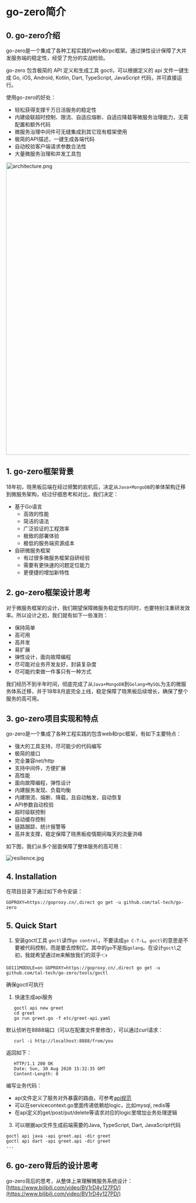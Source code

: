 # go-zero简介

## 0. go-zero介绍
go-zero是一个集成了各种工程实践的web和rpc框架。通过弹性设计保障了大并发服务端的稳定性，经受了充分的实战检验。

go-zero 包含极简的 API 定义和生成工具 goctl，可以根据定义的 api 文件一键生成 Go, iOS, Android, Kotlin, Dart, TypeScript, JavaScript 代码，并可直接运行。

使用go-zero的好处：

- 轻松获得支撑千万日活服务的稳定性
- 内建级联超时控制、限流、自适应熔断、自适应降载等微服务治理能力，无需配置和额外代码
- 微服务治理中间件可无缝集成到其它现有框架使用
- 极简的API描述，一键生成各端代码
- 自动校验客户端请求参数合法性
- 大量微服务治理和并发工具包

<img src="https://cdn.nlark.com/yuque/0/2020/png/2623842/1601207386607-cb4ad2bb-d1e6-4f1d-83b3-50b69883b6fa.png#align=left&display=inline&height=1422&margin=%5Bobject%20Object%5D&name=architecture.png&originHeight=1422&originWidth=2230&size=341219&status=done&style=none&width=2230" alt="architecture.png" width="800" />


## 1. go-zero框架背景

18年初，晓黑板后端在经过频繁的宕机后，决定从`Java+MongoDB`的单体架构迁移到微服务架构，经过仔细思考和对比，我们决定：

- 基于Go语言
   - 高效的性能
   - 简洁的语法
   - 广泛验证的工程效率
   - 极致的部署体验
   - 极低的服务端资源成本
- 自研微服务框架
   - 有过很多微服务框架自研经验
   - 需要有更快速的问题定位能力
   - 更便捷的增加新特性

## 2. go-zero框架设计思考
对于微服务框架的设计，我们期望保障微服务稳定性的同时，也要特别注重研发效率。所以设计之初，我们就有如下一些准则：

- 保持简单
- 高可用
- 高并发
- 易扩展
- 弹性设计，面向故障编程
- 尽可能对业务开发友好，封装复杂度
- 尽可能约束做一件事只有一种方式

我们经历不到半年时间，彻底完成了从`Java+MongoDB`到`Golang+MySQL`为主的微服务体系迁移，并于18年8月底完全上线，稳定保障了晓黑板后续增长，确保了整个服务的高可用。

## 3. go-zero项目实现和特点
go-zero是一个集成了各种工程实践的包含web和rpc框架，有如下主要特点：

- 强大的工具支持，尽可能少的代码编写
- 极简的接口
- 完全兼容net/http
- 支持中间件，方便扩展
- 高性能
- 面向故障编程，弹性设计
- 内建服务发现、负载均衡
- 内建限流、熔断、降载，且自动触发，自动恢复
- API参数自动校验
- 超时级联控制
- 自动缓存控制
- 链路跟踪、统计报警等
- 高并发支撑，稳定保障了晓黑板疫情期间每天的流量洪峰

如下图，我们从多个层面保障了整体服务的高可用：

![resilience.jpg](https://cdn.nlark.com/yuque/0/2020/jpeg/2623842/1601207450697-941ebb46-e89a-46d8-9378-55c446f8b8f2.jpeg#align=left&display=inline&height=902&margin=%5Bobject%20Object%5D&name=resilience.jpg&originHeight=902&originWidth=2218&size=153038&status=done&style=none&width=2218)

## 4. Installation

在项目目录下通过如下命令安装：

```shell
GOPROXY=https://goproxy.cn/,direct go get -u github.com/tal-tech/go-zero
```
## 5. Quick Start

1. 安装goctl工具
`goctl`读作`go control`，不要读成`go C-T-L`。`goctl`的意思是不要被代码控制，而是要去控制它。其中的`go`不是指`golang`。在设计`goctl`之初，我就希望通过`她`来解放我们的双手👈

```shell
GO111MODULE=on GOPROXY=https://goproxy.cn/,direct go get -u github.com/tal-tech/go-zero/tools/goctl
```

确保goctl可执行
1. 快速生成api服务

```shell
   goctl api new greet
   cd greet
   go run greet.go -f etc/greet-api.yaml
```

默认侦听在8888端口（可以在配置文件里修改），可以通过curl请求：

```shell
   curl -i http://localhost:8888/from/you
```

返回如下：
```http
   HTTP/1.1 200 OK
   Date: Sun, 30 Aug 2020 15:32:35 GMT
   Content-Length: 0
```

编写业务代码：
   - api文件定义了服务对外暴露的路由，可参考[api规范](https://github.com/shuguocloud/zero-doc/blob/main/doc/goctl.md)
   - 可以在servicecontext.go里面传递依赖给logic，比如mysql, redis等
   - 在api定义的get/post/put/delete等请求对应的logic里增加业务处理逻辑
3. 可以根据api文件生成前端需要的Java, TypeScript, Dart, JavaScript代码

```shell
goctl api java -api greet.api -dir greet
goctl api dart -api greet.api -dir greet
...
```

## 6. go-zero背后的设计思考
go-zero背后的思考，从整体上来理解微服务系统设计：
[https://www.bilibili.com/video/BV1rD4y127PD/](https://www.bilibili.com/video/BV1rD4y127PD/)

<Vssue title="readme" />
